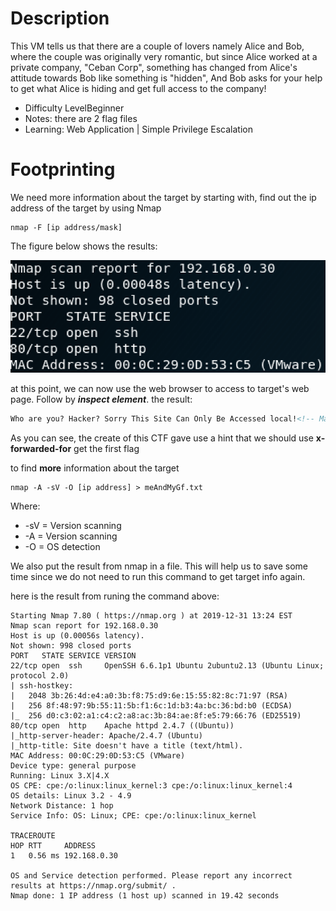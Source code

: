 # Description
This VM tells us that there are a couple of lovers namely Alice and Bob, where the couple was originally very romantic, but since Alice worked at a private company, "Ceban Corp", something has changed from Alice's attitude towards Bob like something is "hidden", And Bob asks for your help to get what Alice is hiding and get full access to the company!

* Difficulty LevelBeginner
* Notes: there are 2 flag files
* Learning: Web Application | Simple Privilege Escalation

# Footprinting
We need more information about the target by
starting with, find out the ip address of the target by using Nmap

```console
nmap -F [ip address/mask]
```

The figure below shows the results:
<p align="center">
<img src="/meAndMyGf1/pic/target.png">
</p>

at this point, we can now use the web browser to access to target's web page. Follow by ***inspect element***. the result:

```html
Who are you? Hacker? Sorry This Site Can Only Be Accessed local!<!-- Maybe you can search how to use x-forwarded-for -->
```

As you can see, the create of this CTF gave use a hint that we should use **x-forwarded-for** get the first flag

to find **more** information about the target

```console
nmap -A -sV -O [ip address] > meAndMyGf.txt
```
Where:
* -sV = Version scanning
* -A = Version scanning
* -O = OS detection

We also put the result from nmap in a file. This will help us to save some time since we do not need to run this command to get target info again.

here is the result from runing the command above:
```
Starting Nmap 7.80 ( https://nmap.org ) at 2019-12-31 13:24 EST
Nmap scan report for 192.168.0.30
Host is up (0.00056s latency).
Not shown: 998 closed ports
PORT   STATE SERVICE VERSION
22/tcp open  ssh     OpenSSH 6.6.1p1 Ubuntu 2ubuntu2.13 (Ubuntu Linux; protocol 2.0)
| ssh-hostkey: 
|   2048 3b:26:4d:e4:a0:3b:f8:75:d9:6e:15:55:82:8c:71:97 (RSA)
|   256 8f:48:97:9b:55:11:5b:f1:6c:1d:b3:4a:bc:36:bd:b0 (ECDSA)
|_  256 d0:c3:02:a1:c4:c2:a8:ac:3b:84:ae:8f:e5:79:66:76 (ED25519)
80/tcp open  http    Apache httpd 2.4.7 ((Ubuntu))
|_http-server-header: Apache/2.4.7 (Ubuntu)
|_http-title: Site doesn't have a title (text/html).
MAC Address: 00:0C:29:0D:53:C5 (VMware)
Device type: general purpose
Running: Linux 3.X|4.X
OS CPE: cpe:/o:linux:linux_kernel:3 cpe:/o:linux:linux_kernel:4
OS details: Linux 3.2 - 4.9
Network Distance: 1 hop
Service Info: OS: Linux; CPE: cpe:/o:linux:linux_kernel

TRACEROUTE
HOP RTT     ADDRESS
1   0.56 ms 192.168.0.30

OS and Service detection performed. Please report any incorrect results at https://nmap.org/submit/ .
Nmap done: 1 IP address (1 host up) scanned in 19.42 seconds
```
